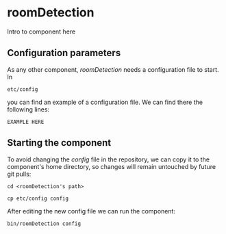 # roomDetection
Intro to component here


## Configuration parameters
As any other component, *roomDetection* needs a configuration file to start. In
```
etc/config
```
you can find an example of a configuration file. We can find there the following lines:
```
EXAMPLE HERE
```

## Starting the component
To avoid changing the *config* file in the repository, we can copy it to the component's home directory, so changes will remain untouched by future git pulls:

```
cd <roomDetection's path> 
```
```
cp etc/config config
```

After editing the new config file we can run the component:

```
bin/roomDetection config
```

